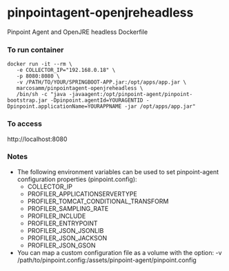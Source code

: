 # pinpointagent-openjreheadless
Pinpoint Agent and OpenJRE headless Dockerfile

### To run container
```
docker run -it --rm \
   -e COLLECTOR_IP="192.168.0.18" \
   -p 8080:8080 \
   -v /PATH/TO/YOUR/SPRINGBOOT-APP.jar:/opt/apps/app.jar \
   marcosamm/pinpointagent-openjreheadless \
   /bin/sh -c "java -javaagent:/opt/pinpoint-agent/pinpoint-bootstrap.jar -Dpinpoint.agentId=YOURAGENTID -Dpinpoint.applicationName=YOURAPPNAME -jar /opt/apps/app.jar"
```

### To access
http://localhost:8080


### Notes
* The following environment variables can be used to set pinpoint-agent configuration properties (pinpoint.config):
   - COLLECTOR_IP
   - PROFILER_APPLICATIONSERVERTYPE
   - PROFILER_TOMCAT_CONDITIONAL_TRANSFORM
   - PROFILER_SAMPLING_RATE
   - PROFILER_INCLUDE
   - PROFILER_ENTRYPOINT
   - PROFILER_JSON_JSONLIB
   - PROFILER_JSON_JACKSON
   - PROFILER_JSON_GSON
* You can map a custom configuration file as a volume with the option: -v /path/to/pinpoint.config:/assets/pinpoint-agent/pinpoint.config
